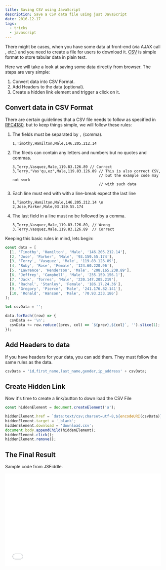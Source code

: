 ```yaml
---
title: Saving CSV using JavaScript
description: Save a CSV data file using just JavaScript
date: 2016-12-17
tags:
  - tricks
  - javascript
---
```


There might be cases, when you have some data at front-end (via AJAX call , etc.) and you need to create a file for users to download it. [CSV](https://en.wikipedia.org/wiki/Comma-separated_values) is simple format to store tabular data in plain text.

Here we will take a look at saving some data directly from browser. The steps are very simple:

1.  Convert data into CSV Format.
2.  Add Headers to the data (optional).
3.  Create a hidden link element and trigger a click on it.

## Convert data in CSV Format

There are certain guidelines that a CSV file needs to follow as specified in [RFC4180](https://tools.ietf.org/html/rfc4180), but to keep things simple, we will follow these rules:

1.  The fields must be separated by `,` (comma).
    ```
    1,Timothy,Hamilton,Male,146.205.212.14
    ```
2.  The fileds can contain any letters and numbers but no quotes and commas.
    ```
    3,Terry,Vasquez,Male,119.83.126.89 // Correct
    3,Terry,"Vas'qu,ez",Male,119.83.126.89 // This is also correct CSV,
                                           // but the example code may not work
                                           // with such data
    ```
3.  Each line must end with with a line-break expect the last line
    ```
    1,Timothy,Hamilton,Male,146.205.212.14 \n
    2,Jose,Parker,Male,93.159.55.174
    ```
4.  The last field in a line must no be followed by a comma.
    ```
    3,Terry,Vasquez,Male,119.83.126.89, // Wrong
    3,Terry,Vasquez,Male,119.83.126.89  // Correct
    ```

Keeping this basic rules in mind, lets begin:

```javascript
const data = [
  [1, 'Timothy', 'Hamilton', 'Male', '146.205.212.14'],
  [2, 'Jose', 'Parker', 'Male', '93.159.55.174'],
  [3, 'Terry', 'Vasquez', 'Male', '119.83.126.89'],
  [4, 'Ruby', 'Rose', 'Female', '124.60.220.96'],
  [5, 'Lawrence', 'Henderson', 'Male', '208.165.238.89'],
  [6, 'Jeffrey', 'Campbell', 'Male', '235.159.156.1'],
  [7, 'Jack', 'Torres', 'Male', '220.147.205.219'],
  [8, 'Rachel', 'Stanley', 'Female', '186.17.24.36'],
  [9, 'Gregory', 'Pierce', 'Male', '241.176.82.141'],
  [10, 'Ronald', 'Hanson', 'Male', '70.93.233.186']
];

let csvData = '';

data.forEach((row) => {
  csvData += '\n';
  csvData += row.reduce((prev, col) => `${prev},${col}`, '').slice(1);
});
```

## Add Headers to data

If you have headers for your data, you can add them. They must follow the same rules as the data.

```javascript
csvData = 'id,first_name,last_name,gender,ip_address' + csvData;
```

## Create Hidden Link

Now it's time to create a link/button to down load the CSV File

```javascript
const hiddenElement = document.createElement('a');

hiddenElement.href = `data:text/csv;charset=utf-8,${encodeURI(csvData)}`;
hiddenElement.target = '_blank';
hiddenElement.download = 'download.csv';
document.body.appendChild(hiddenElement);
hiddenElement.click();
hiddenElement.remove();
```

## The Final Result

Sample code from JSFiddle.

<iframe width="100%" height="300" src="//jsfiddle.net/vkbansal/ut7ezovv/embedded/js,html,result/dark/" allowfullscreen="allowfullscreen" frameborder="0"></iframe>
